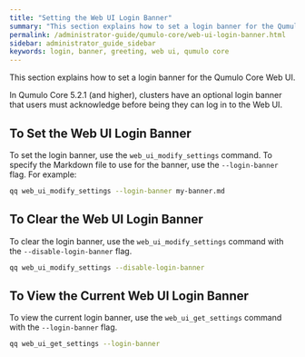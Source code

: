 ```yaml
---
title: "Setting the Web UI Login Banner"
summary: "This section explains how to set a login banner for the Qumulo Core Web UI."
permalink: /administrator-guide/qumulo-core/web-ui-login-banner.html
sidebar: administrator_guide_sidebar
keywords: login, banner, greeting, web ui, qumulo core
---
```


This section explains how to set a login banner for the Qumulo Core Web UI.

In Qumulo Core 5.2.1 (and higher), clusters have an optional login banner that users must acknowledge before being they can log in to the Web UI.

## To Set the Web UI Login Banner
To set the login banner, use the `web_ui_modify_settings` command. To specify the Markdown file to use for the banner, use the `--login-banner` flag. For example:

```bash
qq web_ui_modify_settings --login-banner my-banner.md
```

## To Clear the Web UI Login Banner
To clear the login banner, use the `web_ui_modify_settings` command with the `--disable-login-banner` flag.

```bash
qq web_ui_modify_settings --disable-login-banner
```

## To View the Current Web UI Login Banner
To view the current login banner, use the `web_ui_get_settings` command with the `--login-banner` flag.

```bash
qq web_ui_get_settings --login-banner
```
